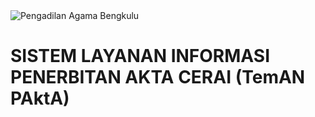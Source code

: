 
<img src="https://www.pa-bengkulukota.go.id/images/banners/Logo_Header_PA.jpg" alt="Pengadilan Agama Bengkulu" width="full" height="full">
<DOCTYPE html>
<html lang="en">
  <head>
    <style>
      body {
        background-image: url('https://media.istockphoto.com/id/469389478/id/foto/konsep-keadilan-hukum-berskala-pada-latar-belakang-hijau.jpg?s=170667a&w=0&k=20&c=cgHz_VaSIm3a2dQ5SxxKPXmdRroImNOgokjO5jkTW08=');
        background-repeat: no-repeat;
        background-attachment: fixed;
        background-size: 100% 100%;
      }
    </style>
    <meta charset="UTF-8" />
    <meta http-equiv="X-UA-Compatible" content="IE=edge" />
    <meta name="viewport" content="width=device-width, initial-scale=1.0" />
    <head>
    <link
      rel="stylesheet"
      type="text/css"
      href="https://maxcdn.bootstrapcdn.com/bootstrap/3.3.7/css/bootstrap.min.css"
    />
    <link
      rel="stylesheet"
      type="text/css"
      href="https://cdn.datatables.net/1.11.3/css/dataTables.bootstrap.min.css"
    />
    <link
      rel="stylesheet"
      type="text/css"
      href="https://cdn.datatables.net/fixedheader/3.2.0/css/fixedHeader.bootstrap.min.css"
    />
    <link
      rel="stylesheet"
      type="text/css"
      href="https://cdn.datatables.net/responsive/2.2.9/css/responsive.bootstrap.min.css"
    />
 
  <head>
  <body>
    <div class="container">
      <div class="row">
        <div class="col-lg-11 col-md-12 col-sm-12 col-xs-12">
          <h1 class="text-center mb-4">SISTEM  LAYANAN  INFORMASI  PENERBITAN  AKTA  CERAI
            (TemAN PAktA)<h1>
          <br>
          <br>
          <table
            id="example"
            class="table table-striped table-bordered mt-4 mb-4"
            style="width: 100%"
          ></table>
          <br />
          <p id="Nomor Perkara"></p>
        <div>
      <div>
    <div>
    <script src="https://code.jquery.com/jquery-3.5.1.js"></script>
    <script src="https://cdn.datatables.net/1.11.3/js/jquery.dataTables.min.js"></script>
    <script src="https://cdn.datatables.net/1.11.3/js/dataTables.bootstrap.min.js"></script>
    <script src="https://cdn.datatables.net/fixedheader/3.2.0/js/dataTables.fixedHeader.min.js"></script>
    <script src="https://cdn.datatables.net/responsive/2.2.9/js/dataTables.responsive.min.js"></script>
    <script src="https://cdn.datatables.net/responsive/2.2.9/js/responsive.bootstrap.min.js"></script>
    <script src="https://unpkg.com/sweetalert/dist/sweetalert.min.js"></script>
    <script type="text/javascript">
       $(document).ready(function () {
    $("#example").DataTable({
      ajax: "https://script.google.com/macros/s/AKfycby0QyUBgOvCfFPVma1rRzk6aGXdMZh-qOSg3ln1DckIw1dm_tkLS9Y6ii0tznDHcNLE/exec",
      columns: [
        {
            title: "No",
            data: "No",
        },
        {
            title: "Nomor Perkara",
            data: "Nomor Perkara",
        },
        {
            title: "  Status  ",
            data: "Status",
        },
        {
            data: "Nomor Akta Cerai",
            title: "Nomor Akta Cerai",
        },
        {
            data: "Penggugat / Pemohon",
            title: "Penggugat / Pemohon",
        },
        {
            data: "Tergugat / Termohon",
            title: "Tergugat / Termohon",
        },
        {
            data: "Nomor Seri",
            title: "Nomor Seri",
        },

      ],
      rowId: "Nomor Perkara",
      liveAjax: true,
    });
  });
    </script>
    <body>
<html>
